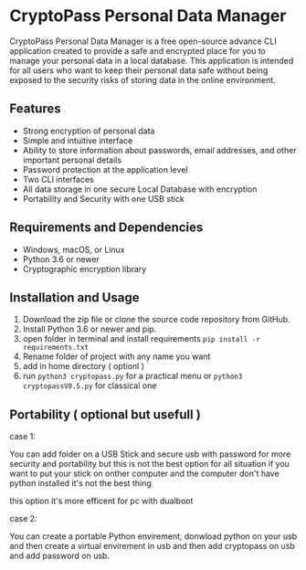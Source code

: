 # CryptoPass Personal Data Manager

CryptoPass Personal Data Manager is a free open-source advance CLI application created to provide a safe and encrypted place for you to manage your personal data in a local database. This application is intended for all users who want to keep their personal data safe without being exposed to the security risks of storing data in the online environment.

## Features

- Strong encryption of personal data
- Simple and intuitive interface
- Ability to store information about passwords, email addresses, and other important personal details
- Password protection at the application level
- Two CLI interfaces 
- All data storage in one secure Local Database with encryption 
- Portability and Security with one USB stick

## Requirements and Dependencies

- Windows, macOS, or Linux
- Python 3.6 or newer
- Cryptographic encryption library

## Installation and Usage

1. Download the zip file or clone the source code repository from GitHub.
2. Install Python 3.6 or newer and pip.
3. open folder in terminal and install requirements `pip install -r requirements.txt`
5. Rename folder of project with any name you want
6. add in home directory ( optionl )
7. run `python3 cryptopass.py` for a practical menu 
                                or `python3 cryptopassV0.5.py` for classical one

## Portability ( optional but usefull ) 

case 1: 

You can add folder on a USB Stick and secure usb with password for more security and portability but
this is not the best option for all situation if you want to put your stick on onther computer and the 
computer don't have python installed it's not the best thing 

this option it's more efficent for pc with dualboot 

case 2: 

You can create a portable Python envirement, donwload python on your usb and then create a virtual
envirement in usb and then add cryptopass on usb and add password on usb.

